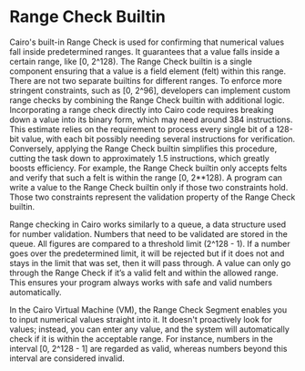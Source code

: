 # Range Check Builtin
Cairo's built-in Range Check is used for confirming that numerical values fall inside predetermined ranges. It guarantees that a value falls inside a certain range, like [0, 2^128). The Range Check builtin is a single component ensuring that a value is a field element (felt) within this range. There are not two separate builtins for different ranges. To enforce more stringent constraints, such as [0, 2^96], developers can implement custom range checks by combining the Range Check builtin with additional logic. Incorporating a range check directly into Cairo code requires breaking down a value into its binary form, which may need around 384 instructions. This estimate relies on the requirement to process every single bit of a 128-bit value, with each bit possibly needing several instructions for verification. Conversely, applying the Range Check builtin simplifies this procedure, cutting the task down to approximately 1.5 instructions, which greatly boosts efficiency. 
For example, the Range Check builtin only accepts felts and verify that such a felt is within the range [0, 2**128). A program can write a value to the Range Check builtin only if those two constraints hold. Those two constraints represent the validation property of the Range Check builtin.



Range checking in Cairo works similarly to a queue, a data structure used for number validation. Numbers that need to be validated are stored in the queue. All figures are compared to a threshold limit (2^128 - 1). If a number goes over the predetermined limit, it will be rejected but if it does not and stays in the limit that was set, then it will pass through. A value can only go through the Range Check if it’s a valid felt and within the allowed range. This ensures your program always works with safe and valid numbers automatically.

In the Cairo Virtual Machine (VM), the Range Check Segment enables you to input numerical values straight into it. It doesn't proactively look for values; instead, you can enter any value, and the system will automatically check if it is within the acceptable range. For instance, numbers in the interval [0, 2^128 - 1] are regarded as valid, whereas numbers beyond this interval are considered invalid.
